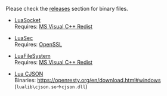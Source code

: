 Please check the [releases] section for binary files.

- [LuaSocket](https://github.com/lunarmodules/luasocket)  
  Requires: [MS Visual C++ Redist]

- [LuaSec](https://github.com/lunarmodules/luasec)  
  Requires: [OpenSSL]

- [LuaFileSystem](https://github.com/lunarmodules/luafilesystem)  
  Requires: [MS Visual C++ Redist]

- [Lua CJSON](https://github.com/mpx/lua-cjson)  
  Binaries: https://openresty.org/en/download.html#windows (`lualib\cjson.so`->`cjson.dll`)


[Releases]: https://github.com/FarManagerLegacy/LuaBinaries/releases
[MS Visual C++ Redist]: https://learn.microsoft.com/en-us/cpp/windows/latest-supported-vc-redist?view=msvc-170#latest-microsoft-visual-c-redistributable-version
[OpenSSL]: https://slproweb.com/products/Win32OpenSSL.html
